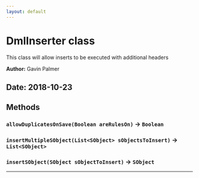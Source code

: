 ```yaml
---
layout: default
---
```

# DmlInserter class

This class will allow inserts to be executed with additional headers


**Author:** Gavin Palmer

**Date:** 2018-10-23
---
## Methods
### `allowDuplicatesOnSave(Boolean areRulesOn)` → `Boolean`
### `insertMultipleSObject(List<SObject> sObjectsToInsert)` → `List<SObject>`
### `insertSObject(SObject sObjectToInsert)` → `SObject`
---
